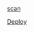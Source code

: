 

[scan](https://anjaliqr.herokuapp.com/)

[Deploy](https://dashboard.heroku.com/new?template=https://github.com/Jackz-ser/Anjali-MD)
